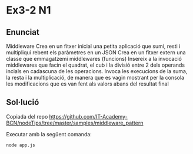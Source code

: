 # Ex3-2 N1

## Enunciat
Middleware
Crea en un fitxer inicial una petita aplicació que sumi, resti i multipliqui rebent els paràmetres en un JSON
Crea en un fitxer extern una classe que emmagatzemi middlewares (funcions)
Insereix a la invocació middlewares que facin el quadrat, el cub i la divisió entre 2 dels operands incials en cadascuna de les operacions. Invoca les execucions de la suma, la resta i la multiplicació, de manera que es vagin mostrant per la consola les modificacions que es van fent als valors abans del resultat final


## Sol·lució
Copiada del repo https://github.com/IT-Academy-BCN/nodeTips/tree/master/samples/middleware_pattern

Executar amb la següent comanda:

    node app.js